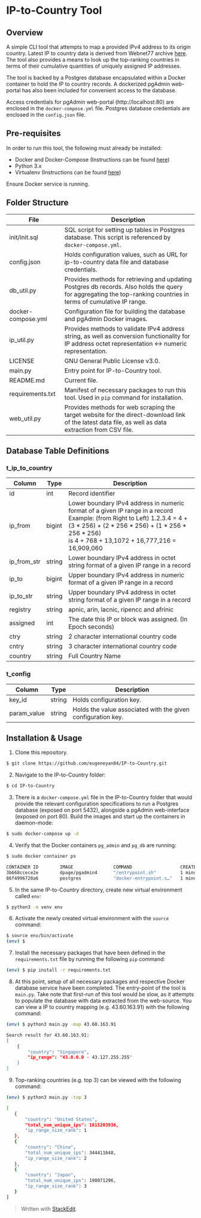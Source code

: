 # IP-to-Country Tool

## Overview
A simple CLI tool that attempts to map a provided IPv4 address to its origin country. Latest IP to country data is derived from Webnet77 archive [here](http://software77.net/geo-ip/history/). The tool also provides a means to look up the top-ranking countries in terms of their cumulative quantities of uniquely assigned IP addresses.

The tool is backed by a Postgres database encapsulated within a Docker container to hold the IP to country records. A dockerized pgAdmin web-portal has also been included for convenient access to the database.

Access credentials for pgAdmin web-portal (http://localhost:80) are enclosed in the `docker-compose.yml` file.  Postgres database credentials are enclosed in the `config.json` file.

## Pre-requisites

In order to run this tool, the following must already be installed:
- Docker and Docker-Compose (Instructions can be found [here](https://www.techiediaries.com/ubuntu/install-docker-19-docker-compose-ubuntu-20-04/))
- Python 3.x
- Virtualenv (Instructions can be found [here](https://pypi.org/project/virtualenv/))

Ensure Docker service is running.

## Folder Structure
| File               | Description                                                                                                                                                       |
|--------------------|-------------------------------------------------------------------------------------------------------------------------------------------------------------------|
| init/init.sql      | SQL script for setting up tables in Postgres database. This script is referenced by `docker-compose.yml`.                                                         |
| config.json        | Holds configuration values, such as URL for ip-to-country data file and database credentials.                                                                     |
| db_util.py         | Provides methods for retrieving and updating Postgres db records. Also holds the query for aggregating the top-ranking countries in terms of cumulative IP range. |
| docker-compose.yml | Configuration file for building the database and pgAdmin Docker images.                                                                                           |
| ip_util.py         | Provides methods to validate IPv4 address string, as well as conversion functionality for IP address octet representation <-> numeric representation.             |
| LICENSE            | GNU General Public License v3.0.                                                                                                                                  |
| main.py            | Entry point for IP-to-Country tool.                                                                                                                               |
| README.md          | Current file.                                                                                                                                                     |
| requirements.txt   | Manifest of necessary packages to run this tool. Used in `pip` command for installation.                                                                          |
| web_util.py        | Provides methods for web scraping the target website for the direct-download link of the latest data file, as well as data extraction from CSV file.              |

## Database Table Definitions

### t_ip_to_country
| Column      | Type   | Description                                                                                                                                                                                                                   |
|-------------|--------|-------------------------------------------------------------------------------------------------------------------------------------------------------------------------------------------------------------------------------|
| id          | int    | Record identifier                                                                                                                                                                                                             |
| ip_from     | bigint | Lower boundary IPv4 address in numeric format of a given IP range in a record  <br/>Example: (from Right to Left) 1.2.3.4 = 4 + (3 * 256) + (2 * 256 * 256) + (1 * 256 * 256 * 256) <br/>is 4 + 768 + 13,1072 + 16,777,216 = 16,909,060 |
| ip_from_str | string | Lower boundary IPv4 address in octet string format of a given IP range in a record                                                                                                                                            |
| ip_to       | bigint | Upper boundary IPv4 address in numeric format of a given IP range in a record                                                                                                                                                 |
| ip_to_str   | string | Upper boundary IPv4 address in octet string format of a given IP range in a record                                                                                                                                            |
| registry    | string | apnic, arin, lacnic, ripencc and afrinic                                                                                                                                                                                      |
| assigned    | int    | The date this IP or block was assigned. (In Epoch seconds)                                                                                                                                                                    |
| ctry        | string | 2 character international country code                                                                                                                                                                                        |
| cntry       | string | 3 character international country code                                                                                                                                                                                        |
| country     | string | Full Country Name                                                                                                                                                                                                             |

### t_config
| Column      | Type   | Description                                                  |
|-------------|--------|--------------------------------------------------------------|
| key_id      | string | Holds configuration key.                                     |
| param_value | string | Holds the value associated with the given configuration key. |

## Installation & Usage
1. Clone this repository.
```bash
$ git clone https://github.com/eugeneyan84/IP-to-Country.git
```
2. Navigate to the IP-to-Country folder:
```bash
$ cd IP-to-Country
```
3.  There is a `docker-compose.yml` file in the IP-to-Country folder that would provide the relevant configuration specifications to run a Postgres database (exposed on port 5432), alongside a pgAdmin web-interface (exposed on port 80). Build the images and start up the containers in daemon-mode:
```bash
$ sudo docker-compose up -d
```
4. Verify that the Docker containers `pg_admin` and `pg_db` are running:
```bash
$ sudo docker container ps

CONTAINER ID        IMAGE               COMMAND                  CREATED             STATUS              PORTS                         NAMES
3b668ccece2e        dpage/pgadmin4      "/entrypoint.sh"         1 minute ago        Up 1 minute         0.0.0.0:80->80/tcp, 443/tcp   pg_admin
86f4996728a6        postgres            "docker-entrypoint.s…"   1 minute ago        Up 1 minute         0.0.0.0:5432->5432/tcp        pg_db
```
5. In the same IP-to-Country directory, create new virtual environment called `env`:
```bash
$ python3 -m venv env
```
6. Activate the newly created virtual environment with the `source` command:
```bash
$ source env/bin/activate
(env) $
```
7. Install the necessary packages that have been defined in the `requirements.txt` file by running the following `pip` command:
```bash
(env) $ pip install -r requirements.txt
```
8. At this point, setup of all necessary packages and respective Docker database service have been completed.  The entry-point of the tool is `main.py`. Take note that first-run of this tool would be slow, as it attempts to populate the database with data extracted from the web-source. You can view a IP to country mapping (e.g. 43.60.163.91) with the following command:
```bash
(env) $ python3 main.py -map 43.60.163.91

Search result for 43.60.163.91:
[
    {
        "country": "Singapore",
        "ip_range": "43.0.0.0 - 43.127.255.255"
    }
]
```
9. Top-ranking countries (e.g. top 3) can be viewed with the following command:
 ```bash
(env) $ python3 main.py -top 3

[
    {
        "country": "United States",
        "total_num_unique_ips": 1615203936,
        "ip_range_size_rank": 1
    },
    {
        "country": "China",
        "total_num_unique_ips": 344411648,
        "ip_range_size_rank": 2
    },
    {
        "country": "Japan",
        "total_num_unique_ips": 190071296,
        "ip_range_size_rank": 3
    }
]
```
> Written with [StackEdit](https://stackedit.io/).
